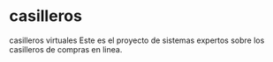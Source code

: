 # casilleros
casilleros virtuales
Este es el proyecto de sistemas expertos sobre los casilleros de compras en linea.
